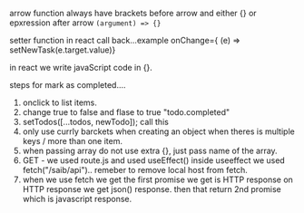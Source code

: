 arrow function always have brackets before arrow and either {} or epxression after arrow
`(argument) => {}`

setter function in react call back...example
onChange={ (e) => setNewTask(e.target.value)}

in react we write javaScript code in {}.


steps for mark as completed....
1. onclick to list items.
2. change true to false and  flase to true "todo.completed"
3. setTodos([...todos, newTodo]); call this
4. only use currly barckets when creating an object when theres is multiple keys / more than one item.
5. when passing array do not use extra {}, just pass name of the array.
6. GET - we used route.js and used useEffect() inside useeffect we used fetch("/saib/api").. remeber to remove local host from fetch. 
7. when we use fetch we get the first promise we get is HTTP response on HTTP response we get json() response. then that return 2nd promise which is javascript response. 
